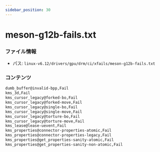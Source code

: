 ```yaml
---
sidebar_position: 30
---
```

# meson-g12b-fails.txt

### ファイル情報

- パス: `linux-v6.12/drivers/gpu/drm/ci/xfails/meson-g12b-fails.txt`

### コンテンツ

```txt
dumb_buffer@invalid-bpp,Fail
kms_3d,Fail
kms_cursor_legacy@forked-bo,Fail
kms_cursor_legacy@forked-move,Fail
kms_cursor_legacy@single-bo,Fail
kms_cursor_legacy@single-move,Fail
kms_cursor_legacy@torture-bo,Fail
kms_cursor_legacy@torture-move,Fail
kms_lease@lease-uevent,Fail
kms_properties@connector-properties-atomic,Fail
kms_properties@connector-properties-legacy,Fail
kms_properties@get_properties-sanity-atomic,Fail
kms_properties@get_properties-sanity-non-atomic,Fail

```
